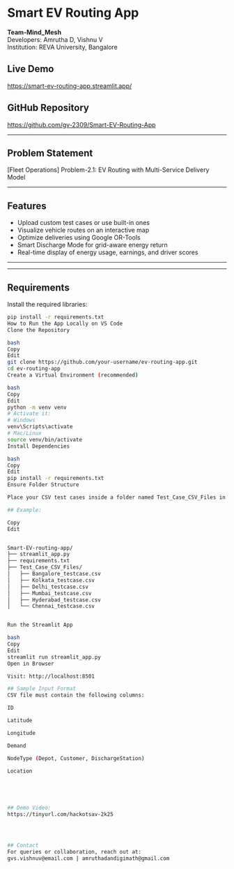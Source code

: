 # Smart EV Routing App

**Team-Mind_Mesh**  
Developers: Amrutha D, Vishnu V  
Institution: REVA University, Bangalore

## Live Demo
https://smart-ev-routing-app.streamlit.app/

## GitHub Repository
https://github.com/gv-2309/Smart-EV-Routing-App

---

## Problem Statement

[Fleet Operations] Problem-2.1: EV Routing with Multi-Service Delivery Model

---

## Features

- Upload custom test cases or use built-in ones
- Visualize vehicle routes on an interactive map
- Optimize deliveries using Google OR-Tools
- Smart Discharge Mode for grid-aware energy return
- Real-time display of energy usage, earnings, and driver scores

---



---

## Requirements

Install the required libraries:

```bash
pip install -r requirements.txt
How to Run the App Locally on VS Code
Clone the Repository

bash
Copy
Edit
git clone https://github.com/your-username/ev-routing-app.git
cd ev-routing-app
Create a Virtual Environment (recommended)

bash
Copy
Edit
python -m venv venv
# Activate it:
# Windows
venv\Scripts\activate
# Mac/Linux
source venv/bin/activate
Install Dependencies

bash
Copy
Edit
pip install -r requirements.txt
Ensure Folder Structure

Place your CSV test cases inside a folder named Test_Case_CSV_Files in the project directory.

## Example:

Copy
Edit


Smart-EV-routing-app/
├── streamlit_app.py
├── requirements.txt
├── Test_Case_CSV_Files/
│   ├── Bangalore_testcase.csv
│   ├── Kolkata_testcase.csv
│   ├── Delhi_testcase.csv
│   ├── Mumbai_testcase.csv
│   ├── Hyderabad_testcase.csv
│   └── Chennai_testcase.csv


Run the Streamlit App

bash
Copy
Edit
streamlit run streamlit_app.py
Open in Browser

Visit: http://localhost:8501

## Sample Input Format
CSV file must contain the following columns:

ID

Latitude

Longitude

Demand

NodeType (Depot, Customer, DischargeStation)

Location





## Demo Video:
https://tinyurl.com/hackotsav-2k25




## Contact
For queries or collaboration, reach out at:
gvs.vishnuv@email.com | amruthadandigimath@gmail.com
